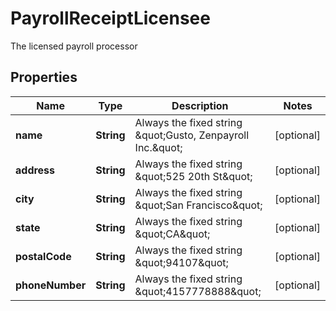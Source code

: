 

# PayrollReceiptLicensee

The licensed payroll processor

## Properties

| Name | Type | Description | Notes |
|------------ | ------------- | ------------- | -------------|
|**name** | **String** | Always the fixed string \&quot;Gusto, Zenpayroll Inc.\&quot; |  [optional] |
|**address** | **String** | Always the fixed string \&quot;525 20th St\&quot; |  [optional] |
|**city** | **String** | Always the fixed string \&quot;San Francisco\&quot; |  [optional] |
|**state** | **String** | Always the fixed string \&quot;CA\&quot; |  [optional] |
|**postalCode** | **String** | Always the fixed string \&quot;94107\&quot; |  [optional] |
|**phoneNumber** | **String** | Always the fixed string \&quot;4157778888\&quot; |  [optional] |



